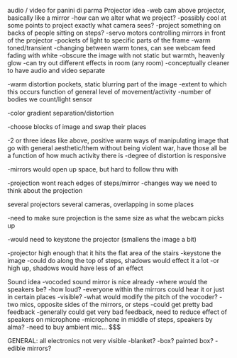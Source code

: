 audio / video for panini di parma
Projector idea
-web cam above projector, basically like a mirror
-how can we alter what we project?
	-possibly cool at some points to project exactly what camera sees?
	-project something on backs of people sitting on steps?
	-servo motors controlling mirrors in front of the projector
	-pockets of light to specific parts of the frame
		-warm toned/transient
			-changing between warm tones, can see webcam feed fading with white
			-obscure the image with not static but warmth, heavenly glow
-can try out different effects in room (any room)
-conceptually cleaner to have audio and video separate 

-warm distortion pockets, static blurring part of the image
	-extent to which this occurs function of general level of movement/activity
	-number of bodies we count/light sensor

-color gradient separation/distortion

-choose blocks of image and swap their places

-2 or three ideas like above, positive warm ways of manipulating image that go with general aesthetic/them without being violent war, have those all be a function of how much activity there is
	-degree of distortion is responsive

-mirrors would open up space, but hard to follow thru with

-projection wont reach edges of steps/mirror
	-changes way we need to think about the projection

several projectors several cameras, overlapping in some places

-need to make sure projection is the same size as what the webcam picks up

-would need to keystone the projector (smallens the image a bit)

-projector high enough that it hits the flat area of the stairs
	-keystone the image
	-could do along the top of steps, shadows would effect it a lot
	-or high up, shadows would have less of an effect



Sound idea
-vocoded sound mirror is nice already
-where would the speakers be?
	-how loud?
		-everyone within the mirrors could hear it or just in certain places
	-visible?
-what would modify the pitch of the vocoder?
-two mics, opposite sides of the mirrors, or steps
	-could get pretty bad feedback
-generally could get very bad feedback, need to reduce effect of speakers on microphone
-microphone in middle of steps, speakers by alma?
-need to buy ambient mic… $$$


GENERAL:
all electronics not very visible
	-blanket?
	-box? painted box?
-edible mirrors?
